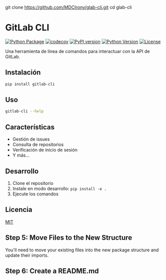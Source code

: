 git clone https://github.com/MDCIrony/glab-cli.git
cd glab-cli

# GitLab CLI

[![Python Package](https://github.com/MDCIrony/glab-cli/actions/workflows/python-package.yml/badge.svg)](https://github.com/MDCIrony/glab-cli/actions/workflows/python-package.yml)
[![codecov](https://codecov.io/gh/MDCIrony/glab-cli/branch/main/graph/badge.svg)](https://codecov.io/gh/MDCIrony/glab-cli)
[![PyPI version](https://badge.fury.io/py/gitlab-cli.svg)](https://badge.fury.io/py/gitlab-cli)
[![Python Version](https://img.shields.io/pypi/pyversions/gitlab-cli.svg)](https://pypi.org/project/gitlab-cli/)
[![License](https://img.shields.io/github/license/MDCIrony/glab-cli)](https://github.com/MDCIrony/glab-cli/blob/main/LICENSE)

Una herramienta de línea de comandos para interactuar con la API de GitLab.

## Instalación

```bash
pip install gitlab-cli
```

## Uso

```bash
gitlab-cli --help
```

## Características

- Gestión de issues
- Consulta de repositorios
- Verificación de inicio de sesión
- Y más...

## Desarrollo

1. Clone el repositorio
2. Instale en modo desarrollo: `pip install -e .`
3. Ejecute los comandos

## Licencia

[MIT](LICENSE)

## Step 5: Move Files to the New Structure

You'll need to move your existing files into the new package structure and update their imports.

## Step 6: Create a README.md